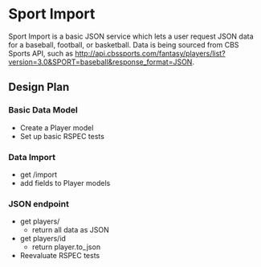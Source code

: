 # Sport Import
Sport Import is a basic JSON service which lets a user request JSON data for a baseball, football, or basketball. Data is being sourced from CBS Sports API, such as http://api.cbssports.com/fantasy/players/list?version=3.0&SPORT=baseball&response_format=JSON.

## Design Plan

### Basic Data Model
* Create a Player model
* Set up basic RSPEC tests

### Data Import
* get /import
* add fields to Player models

### JSON endpoint
* get players/
  * return all data as JSON
* get players/id
  * return player.to_json
* Reevaluate RSPEC tests

